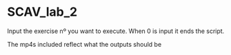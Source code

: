 # SCAV_lab_2

Input the exercise nº you want to execute. When 0 is input it ends the script.

The mp4s included reflect what the outputs should be
